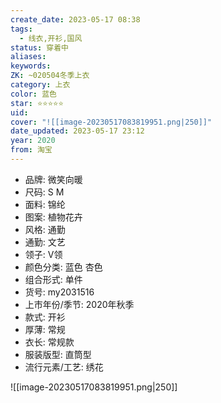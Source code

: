 ```yaml
---
create_date: 2023-05-17 08:38
tags:
  - 线衣,开衫,国风
status: 穿着中
aliases:
keywords:
ZK: ~020504冬季上衣
category: 上衣
color: 蓝色
star: ⭐⭐⭐⭐⭐
uid:
cover: "![[image-20230517083819951.png|250]]"
date_updated: 2023-05-17 23:12
year: 2020
from: 淘宝
---
```


- 品牌: 微笑向暖
- 尺码: S M
- 面料: 锦纶
- 图案: 植物花卉
- 风格: 通勤
- 通勤: 文艺
- 领子: V领
- 颜色分类: 蓝色 杏色
- 组合形式: 单件
- 货号: my2031516
- 上市年份/季节: 2020年秋季
- 款式: 开衫
- 厚薄: 常规
- 衣长: 常规款
- 服装版型: 直筒型
- 流行元素/工艺: 绣花

![[image-20230517083819951.png|250]]
